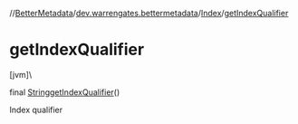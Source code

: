 //[BetterMetadata](../../../index.md)/[dev.warrengates.bettermetadata](../index.md)/[Index](index.md)/[getIndexQualifier](get-index-qualifier.md)

# getIndexQualifier

[jvm]\

final [String](https://docs.oracle.com/javase/8/docs/api/java/lang/String.html)[getIndexQualifier](get-index-qualifier.md)()

Index qualifier
